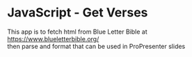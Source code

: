 # JavaScript - Get Verses<br>
This app is to fetch html from Blue Letter Bible at https://www.blueletterbible.org/ <br>
then parse and format that can be used in ProPresenter slides




